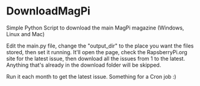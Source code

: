# DownloadMagPi
Simple Python Script to download the main MagPi magazine (Windows, Linux and Mac)

Edit the main.py file, change the "output_dir" to the place you want the files stored, then set it running.
It'll open the page, check the RapsberryPi.org site for the latest issue, then download all the issues from 1 to the latest.
Anything that's already in the download folder will be skipped.

Run it each month to get the latest issue.  Something for a Cron job :)
